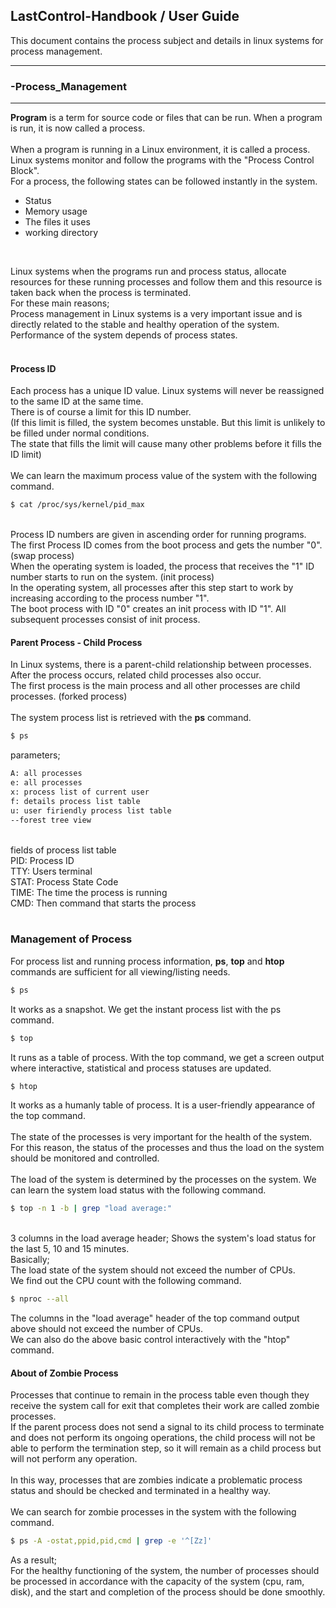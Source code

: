 ## LastControl-Handbook / User Guide
This document contains the process subject and details in linux systems for process management.<br>

---
### -Process_Management
---

**Program** is a term for source code or files that can be run. When a program is run, it is now called a process.<br>
<br>
When a program is running in a Linux environment, it is called a process. Linux systems monitor and follow the programs with the "Process Control Block".<br>
For a process, the following states can be followed instantly in the system.<br>
- Status
- Memory usage
- The files it uses
- working directory
<br>

Linux systems when the programs run and process status, allocate resources for these running processes and follow them and this resource is taken back when the process is terminated.<br>
For these main reasons;<br>
Process management in Linux systems is a very important issue and is directly related to the stable and healthy operation of the system.<br>
Performance of the system depends of process states.<br>
<br>

#### Process ID
Each process has a unique ID value. Linux systems will never be reassigned to the same ID at the same time.<br>
There is of course a limit for this ID number.<br>
(If this limit is filled, the system becomes unstable. But this limit is unlikely to be filled under normal conditions.<br>
The state that fills the limit will cause many other problems before it fills the ID limit)<br>
<br>
We can learn the maximum process value of the system with the following command.<br>
```sh
$ cat /proc/sys/kernel/pid_max
```
<br>
Process ID numbers are given in ascending order for running programs.<br>
The first Process ID comes from the boot process and gets the number "0". (swap process)<br>
When the operating system is loaded, the process that receives the "1" ID number starts to run on the system. (init process)<br>
In the operating system, all processes after this step start to work by increasing according to the process number "1".<br>
The boot process with ID "0" creates an init process with ID "1". All subsequent processes consist of init process.<br>


#### Parent Process - Child Process
In Linux systems, there is a parent-child relationship between processes.<br>
After the process occurs, related child processes also occur.<br>
The first process is the main process and all other processes are child processes. (forked process)<br>
<br>
The system process list is retrieved with the **ps** command.
```sh
$ ps
```
parameters;<br>
```sh
A: all processes
e: all processes
x: process list of current user
f: details process list table
u: user firiendly process list table
--forest tree view
```
<br>
fields of process list table<br>
PID: Process ID<br>
TTY: Users terminal<br>
STAT: Process State Code<br>
TIME: The time the process is running<br>
CMD: Then command that starts the process<br>
<br>

### Management of Process
For process list and running process information, **ps**, **top** and **htop** commands are sufficient for all viewing/listing needs.<br>
```sh
$ ps
```
It works as a snapshot. We get the instant process list with the ps command.<br>
```sh
$ top
```
It runs as a table of process. With the top command, we get a screen output where interactive, statistical and process statuses are updated.<br>
```sh
$ htop
```
It works as a humanly table of process. It is a user-friendly appearance of the top command.<br>
<br>
The state of the processes is very important for the health of the system.<br>
For this reason, the status of the processes and thus the load on the system should be monitored and controlled.<br>
<br>
The load of the system is determined by the processes on the system. We can learn the system load status with the following command.<br>
```sh
$ top -n 1 -b | grep "load average:"
```
<br>
3 columns in the load average header; Shows the system's load status for the last 5, 10 and 15 minutes.<br>
Basically;<br>
The load state of the system should not exceed the number of CPUs.<br>
We find out the CPU count with the following command.<br>

```sh
$ nproc --all
```
The columns in the "load average" header of the top command output above should not exceed the number of CPUs.<br>
We can also do the above basic control interactively with the "htop" command.<br>

#### About of Zombie Process
Processes that continue to remain in the process table even though they receive the system call for exit that completes their work are called zombie processes.<br>
If the parent process does not send a signal to its child process to terminate and does not perform its ongoing operations, the child process will not be able to perform the termination step, so it will remain as a child process but will not perform any operation.<br>
<br>
In this way, processes that are zombies indicate a problematic process status and should be checked and terminated in a healthy way.<br>
<br>
We can search for zombie processes in the system with the following command.<br>

```sh
$ ps -A -ostat,ppid,pid,cmd | grep -e '^[Zz]'
```
As a result;<br>
For the healthy functioning of the system, the number of processes should be processed in accordance with the capacity of the system (cpu, ram, disk), and the start and completion of the process should be done smoothly.
